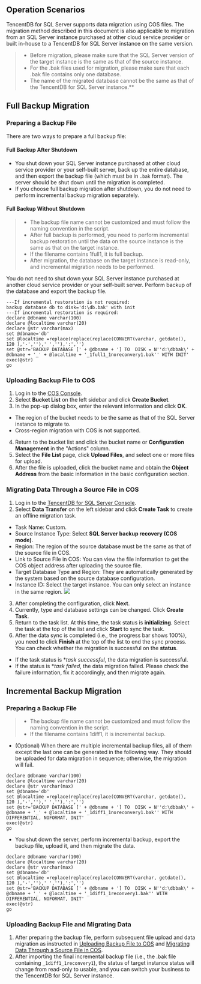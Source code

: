 ## Operation Scenarios
TencentDB for SQL Server supports data migration using COS files. The migration method described in this document is also applicable to migration from an SQL Server instance purchased at other cloud service provider or built in-house to a TencentDB for SQL Server instance on the same version.
>- Before migration, please make sure that the SQL Server version of the target instance is the same as that of the source instance.
>- For the .bak files used for migration, please make sure that each .bak file contains only one database.
>- The name of the migrated database cannot be the same as that of the TencentDB for SQL Server instance.**

## Full Backup Migration
### Preparing a Backup File

There are two ways to prepare a full backup file:

#### Full Backup After Shutdown
- You shut down your SQL Server instance purchased at other cloud service provider or your self-built server, back up the entire database, and then export the backup file (which must be in `.bak` format). The server should be shut down until the migration is completed.
- If you choose full backup migration after shutdown, you do not need to perform incremental backup migration separately.

#### Full Backup Without Shutdown
>- The backup file name cannot be customized and must follow the naming convention in the script.
>- After full backup is performed, you need to perform incremental backup restoration until the data on the source instance is the same as that on the target instance.
>- If the filename contains 1full1, it is full backup.
>- After migration, the database on the target instance is read-only, and incremental migration needs to be performed.

You do not need to shut down your SQL Server instance purchased at another cloud service provider or your self-built server. Perform backup of the database and export the backup file.
```
---If incremental restoration is not required:
backup database db to disk='d:\db.bak' with init
---If incremental restoration is required:
declare @dbname varchar(100)
declare @localtime varchar(20)
declare @str varchar(max)
set @dbname='db'
set @localtime =replace(replace(replace(CONVERT(varchar, getdate(), 120 ),'-',''),' ',''),':','')
set @str='BACKUP DATABASE [' + @dbname + '] TO  DISK = N''d:\dbbak\' + @dbname + '_' + @localtime + '_1full1_1noreconvery1.bak'' WITH INIT'
exec(@str)
go
```


<span id = "shangchuan_beifen"></span>
### Uploading Backup File to COS
1. Log in to the [COS Console](https://console.cloud.tencent.com/cos5).
2. Select **Bucket List** on the left sidebar and click **Create Bucket**.
3. In the pop-up dialog box, enter the relevant information and click **OK**.
 - The region of the bucket needs to be the same as that of the SQL Server instance to migrate to.
 - Cross-region migration with COS is not supported.  
4. Return to the bucket list and click the bucket name or **Configuration Management** in the "Actions" column.
5. Select the **File List** page, click **Upload Files**, and select one or more files for upload.
6. After the file is uploaded, click the bucket name and obtain the **Object Address** from the basic information in the basic configuration section.


<span id = "qianyi_shuju"></span>
### Migrating Data Through a Source File in COS
1. Log in to the [TencentDB for SQL Server Console](https://console.cloud.tencent.com/sqlserver).
2. Select **Data Transfer** on the left sidebar and click **Create Task** to create an offline migration task.
  - Task Name: Custom.
  - Source Instance Type: Select **SQL Server backup recovery (COS mode)**.
  - Region: The region of the source database must be the same as that of the source file in COS.
  - Link to Source File in COS: You can view the file information to get the COS object address after uploading the source file.
  - Target Database Type and Region: They are automatically generated by the system based on the source database configuration.
  - Instance ID: Select the target instance. You can only select an instance in the same region.
![](https://main.qcloudimg.com/raw/8135ad920c90c457b9c1e67b8b4b1ad4.png)
3. After completing the configuration, click **Next**.
4. Currently, type and database settings can be changed. Click **Create Task**.
5. Return to the task list. At this time, the task status is **initializing**. Select the task at the top of the list and click **Start** to sync the task.
6. After the data sync is completed (i.e., the progress bar shows 100%), you need to click **Finish** at the top of the list to end the sync process. You can check whether the migration is successful on the **status**.
 - If the task status is **task successful*, the data migration is successful.
 - If the status is **task failed*, the data migration failed. Please check the failure information, fix it accordingly, and then migrate again.

 

## Incremental Backup Migration
### Preparing a Backup File
>- The backup file name cannot be customized and must follow the naming convention in the script.
>- If the filename contains 1diff1, it is incremental backup.
>

- (Optional) When there are multiple incremental backup files, all of them except the last one can be generated in the following way. They should be uploaded for data migration in sequence; otherwise, the migration will fail.
```
declare @dbname varchar(100)
declare @localtime varchar(20)
declare @str varchar(max)
set @dbname='db'
set @localtime =replace(replace(replace(CONVERT(varchar, getdate(), 120 ),'-',''),' ',''),':','')
set @str='BACKUP DATABASE [' + @dbname + '] TO  DISK = N''d:\dbbak\' + @dbname + '_' + @localtime + '_1diff1_1noreconvery1.bak'' WITH DIFFERENTIAL, NOFORMAT, INIT'
exec(@str)
go
```
- You shut down the server, perform incremental backup, export the backup file, upload it, and then migrate the data.
```
declare @dbname varchar(100)
declare @localtime varchar(20)
declare @str varchar(max)
set @dbname='db'
set @localtime =replace(replace(replace(CONVERT(varchar, getdate(), 120 ),'-',''),' ',''),':','')
set @str='BACKUP DATABASE [' + @dbname + '] TO  DISK = N''d:\dbbak\' + @dbname + '_' + @localtime + '_1diff1_1reconvery1.bak'' WITH DIFFERENTIAL, NOFORMAT, INIT'
exec(@str)
go
```

### Uploading Backup File and Migrating Data
1. After preparing the backup file, perform subsequent file upload and data migration as instructed in [Uploading Backup File to COS](#shangchuan_beifen) and [Migrating Data Through a Source File in COS](#qianyi_shuju).
2. After importing the final incremental backup file (i.e., the .bak file containing `_1diff1_1reconvery1`), the status of target instance status will change from read-only to usable, and you can switch your business to the TencentDB for SQL Server instance.

